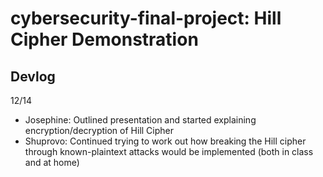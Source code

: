 # cybersecurity-final-project: Hill Cipher Demonstration

## Devlog

12/14 
- Josephine: Outlined presentation and started explaining encryption/decryption of Hill Cipher
- Shuprovo: Continued trying to work out how breaking the Hill cipher through known-plaintext attacks would be implemented (both in class and at home)
